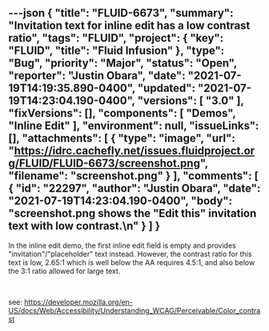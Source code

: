 ---json
{
  "title": "FLUID-6673",
  "summary": "Invitation text for inline edit has a low contrast ratio",
  "tags": "FLUID",
  "project": {
    "key": "FLUID",
    "title": "Fluid Infusion"
  },
  "type": "Bug",
  "priority": "Major",
  "status": "Open",
  "reporter": "Justin Obara",
  "date": "2021-07-19T14:19:35.890-0400",
  "updated": "2021-07-19T14:23:04.190-0400",
  "versions": [
    "3.0"
  ],
  "fixVersions": [],
  "components": [
    "Demos",
    "Inline Edit"
  ],
  "environment": null,
  "issueLinks": [],
  "attachments": [
    {
      "type": "image",
      "url": "https://idrc.cachefly.net/issues.fluidproject.org/FLUID/FLUID-6673/screenshot.png",
      "filename": "screenshot.png"
    }
  ],
  "comments": [
    {
      "id": "22297",
      "author": "Justin Obara",
      "date": "2021-07-19T14:23:04.190-0400",
      "body": "screenshot.png shows the \"Edit this\" invitation text with low contrast.\n"
    }
  ]
}
---
In the inline edit demo, the first inline edit field is empty and provides "invitation"/"placeholder" text instead. However, the contrast ratio for this text is low, 2.65:1 which is well below the AA requires 4.5:1, and also below the 3:1 ratio allowed for large text.

 

see: <https://developer.mozilla.org/en-US/docs/Web/Accessibility/Understanding_WCAG/Perceivable/Color_contrast>

        